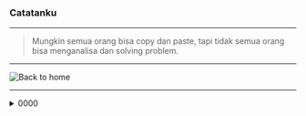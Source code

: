 ### Catatanku
* * *
> Mungkin semua orang bisa copy dan paste, tapi tidak semua orang bisa menganalisa dan solving problem.

* * *

![Back to home](https://gand0r.my.id/)

* * *
<details><summary>0000</summary>
<p>
    
### Step mengganti Dns dengan menggunakan wmic (sudah di coba di windows 7 sp1)
    
    ```wmic nicconfig where (IPEnabled=TRUE) call SetDNSServerSearchOrder ()```
    
    ```wmic nicconfig where (IPEnabled=TRUE) call SetDNSServerSearchOrder ("8.8.8.8", "8.8.4.4")```
    
</p>
</details>
